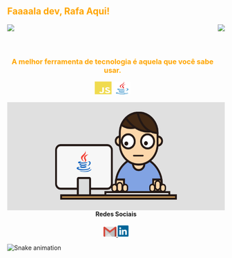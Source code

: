 <h2 style="color: #FFA500">Faaaala dev, Rafa Aqui!</h2>

<div>
  
  <img  height="180em" src="https://github-readme-stats.vercel.app/api?username=RafaelCavalcanteCoder&show_icons=true&theme=great-gatsby&include_all_commits=true&count_private=true"/>
  <img align="right" height="180em" src="https://github-readme-stats.vercel.app/api/top-langs/?username=RafaelCavalcanteCoder&layout=compact&langs_count=16&theme=great-gatsby"/>
</div>
<br>

<div  align="center"> 
  <div style="display: inline_block"><br>
    <img align="left" height="250" alt="coding-time" src="code.gif">
    <h3 style="color: #FFA500;" align="center">A melhor ferramenta de tecnologia é aquela que você sabe usar. </h3>
    <img align="center" height="30" width="40" alt="js-icon"  src="https://raw.githubusercontent.com/devicons/devicon/master/icons/javascript/javascript-plain.svg">
    <img align="center" height="30" width="40" alt="react-icon" src="https://raw.githubusercontent.com/devicons/devicon/master/icons/java/java-original.svg">
   </div>
    
  
  <h4 align="center">Redes Sociais</h4>
    <a href = "mailto: rco.cavalcante@gmail.com">
      <img width="30" src="gmail.svg">
    </a>
    <a href = "https://www.linkedin.com/in/rafael-qa/">
      <img width="25" src="linkedin.svg">
    </a>
</div>

  
![Snake animation](https://github.com/LuigiGf/LuigiGf/blob/output/github-contribution-grid-snake.svg)
